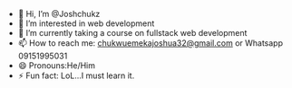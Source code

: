 - 👋 Hi, I’m @Joshchukz
- 👀 I’m interested in web development 
- 🌱 I’m currently taking a course on fullstack web development
- 📫 How to reach me: chukwuemekajoshua32@gmail.com or Whatsapp 09151995031
- 😄 Pronouns:He/Him
- ⚡ Fun fact: LoL...I must learn it.

<!---
Joshchukz/Joshchukz is a ✨ special ✨ repository because its `README.md` (this file) appears on your GitHub profile.
You can click the Preview link to take a look at your changes.
--->
